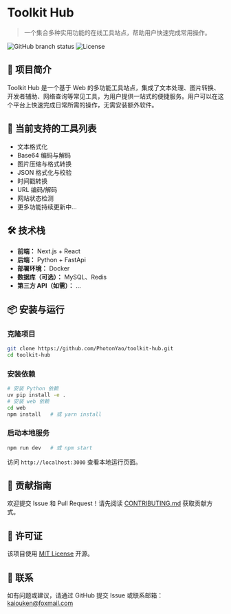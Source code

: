# Toolkit Hub

> 一个集合多种实用功能的在线工具站点，帮助用户快速完成常用操作。

![GitHub branch status](https://img.shields.io/github/checks-status/PhotonYao/toolkit-hub/main)
![License](https://img.shields.io/github/license/PhotonYao/toolkit-hub)

## 📌 项目简介

Toolkit Hub 是一个基于 Web 的多功能工具站点，集成了文本处理、图片转换、开发者辅助、网络查询等常见工具，为用户提供一站式的便捷服务。用户可以在这个平台上快速完成日常所需的操作，无需安装额外软件。

## 🧰 当前支持的工具列表

- 文本格式化
- Base64 编码与解码
- 图片压缩与格式转换
- JSON 格式化与校验
- 时间戳转换
- URL 编码/解码
- 网站状态检测
- 更多功能持续更新中...

## 🛠 技术栈

- **前端：** Next.js + React
- **后端：** Python + FastApi
- **部署环境：** Docker
- **数据库（可选）：** MySQL、Redis
- **第三方 API（如需）：** ...

## 📦 安装与运行

### 克隆项目

```bash
git clone https://github.com/PhotonYao/toolkit-hub.git
cd toolkit-hub
```

### 安装依赖

```bash
# 安装 Python 依赖
uv pip install -e .
# 安装 web 依赖
cd web
npm install   # 或 yarn install
```

### 启动本地服务

```bash
npm run dev   # 或 npm start
```

访问 `http://localhost:3000` 查看本地运行页面。

## 🤝 贡献指南

欢迎提交 Issue 和 Pull Request！请先阅读 [CONTRIBUTING.md](CONTRIBUTING.md) 获取贡献方式。

## 📜 许可证

该项目使用 [MIT License](LICENSE) 开源。

## 💬 联系

如有问题或建议，请通过 GitHub 提交 Issue 或联系邮箱：kaiouken@foxmail.com
